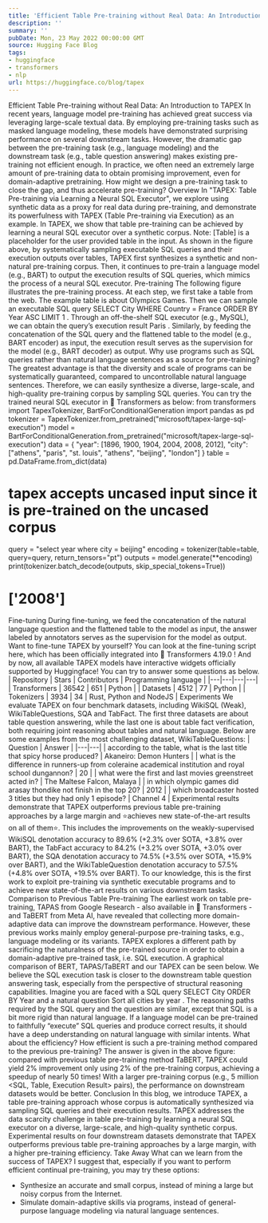 ```yaml
---
title: 'Efficient Table Pre-training without Real Data: An Introduction to TAPEX'
description: ''
summary: ''
pubDate: Mon, 23 May 2022 00:00:00 GMT
source: Hugging Face Blog
tags:
- huggingface
- transformers
- nlp
url: https://huggingface.co/blog/tapex
---
```


Efficient Table Pre-training without Real Data: An Introduction to TAPEX
In recent years, language model pre-training has achieved great success via leveraging large-scale textual data. By employing pre-training tasks such as masked language modeling, these models have demonstrated surprising performance on several downstream tasks. However, the dramatic gap between the pre-training task (e.g., language modeling) and the downstream task (e.g., table question answering) makes existing pre-training not efficient enough. In practice, we often need an extremely large amount of pre-training data to obtain promising improvement, even for domain-adaptive pretraining. How might we design a pre-training task to close the gap, and thus accelerate pre-training?
Overview
In "TAPEX: Table Pre-training via Learning a Neural SQL Executor", we explore using synthetic data as a proxy for real data during pre-training, and demonstrate its powerfulness with TAPEX (Table Pre-training via Execution) as an example. In TAPEX, we show that table pre-training can be achieved by learning a neural SQL executor over a synthetic corpus.
Note: [Table] is a placeholder for the user provided table in the input.
As shown in the figure above, by systematically sampling executable SQL queries and their execution outputs over tables, TAPEX first synthesizes a synthetic and non-natural pre-training corpus. Then, it continues to pre-train a language model (e.g., BART) to output the execution results of SQL queries, which mimics the process of a neural SQL executor.
Pre-training
The following figure illustrates the pre-training process. At each step, we first take a table from the web. The example table is about Olympics Games. Then we can sample an executable SQL query SELECT City WHERE Country = France ORDER BY Year ASC LIMIT 1
. Through an off-the-shelf SQL executor (e.g., MySQL), we can obtain the query’s execution result Paris
. Similarly, by feeding the concatenation of the SQL query and the flattened table to the model (e.g., BART encoder) as input, the execution result serves as the supervision for the model (e.g., BART decoder) as output.
Why use programs such as SQL queries rather than natural language sentences as a source for pre-training? The greatest advantage is that the diversity and scale of programs can be systematically guaranteed, compared to uncontrollable natural language sentences. Therefore, we can easily synthesize a diverse, large-scale, and high-quality pre-training corpus by sampling SQL queries.
You can try the trained neural SQL executor in 🤗 Transformers as below:
from transformers import TapexTokenizer, BartForConditionalGeneration
import pandas as pd
tokenizer = TapexTokenizer.from_pretrained("microsoft/tapex-large-sql-execution")
model = BartForConditionalGeneration.from_pretrained("microsoft/tapex-large-sql-execution")
data = {
"year": [1896, 1900, 1904, 2004, 2008, 2012],
"city": ["athens", "paris", "st. louis", "athens", "beijing", "london"]
}
table = pd.DataFrame.from_dict(data)
# tapex accepts uncased input since it is pre-trained on the uncased corpus
query = "select year where city = beijing"
encoding = tokenizer(table=table, query=query, return_tensors="pt")
outputs = model.generate(**encoding)
print(tokenizer.batch_decode(outputs, skip_special_tokens=True))
# ['2008']
Fine-tuning
During fine-tuning, we feed the concatenation of the natural language question and the flattened table to the model as input, the answer labeled by annotators serves as the supervision for the model as output. Want to fine-tune TAPEX by yourself? You can look at the fine-tuning script here, which has been officially integrated into 🤗 Transformers 4.19.0
!
And by now, all available TAPEX models have interactive widgets officially supported by Huggingface! You can try to answer some questions as below.
| Repository | Stars | Contributors | Programming language |
|---|---|---|---|
| Transformers | 36542 | 651 | Python |
| Datasets | 4512 | 77 | Python |
| Tokenizers | 3934 | 34 | Rust, Python and NodeJS |
Experiments
We evaluate TAPEX on four benchmark datasets, including WikiSQL (Weak), WikiTableQuestions, SQA and TabFact. The first three datasets are about table question answering, while the last one is about table fact verification, both requiring joint reasoning about tables and natural language. Below are some examples from the most challenging dataset, WikiTableQuestions:
| Question | Answer |
|---|---|
| according to the table, what is the last title that spicy horse produced? | Akaneiro: Demon Hunters |
| what is the difference in runners-up from coleraine academical institution and royal school dungannon? | 20 |
| what were the first and last movies greenstreet acted in? | The Maltese Falcon, Malaya |
| in which olympic games did arasay thondike not finish in the top 20? | 2012 |
| which broadcaster hosted 3 titles but they had only 1 episode? | Channel 4 |
Experimental results demonstrate that TAPEX outperforms previous table pre-training approaches by a large margin and ⭐achieves new state-of-the-art results on all of them⭐. This includes the improvements on the weakly-supervised WikiSQL denotation accuracy to 89.6% (+2.3% over SOTA, +3.8% over BART), the TabFact accuracy to 84.2% (+3.2% over SOTA, +3.0% over BART), the SQA denotation accuracy to 74.5% (+3.5% over SOTA, +15.9% over BART), and the WikiTableQuestion denotation accuracy to 57.5% (+4.8% over SOTA, +19.5% over BART). To our knowledge, this is the first work to exploit pre-training via synthetic executable programs and to achieve new state-of-the-art results on various downstream tasks.
Comparison to Previous Table Pre-training
The earliest work on table pre-training, TAPAS from Google Research - also available in 🤗 Transformers - and TaBERT from Meta AI, have revealed that collecting more domain-adaptive data can improve the downstream performance. However, these previous works mainly employ general-purpose pre-training tasks, e.g., language modeling or its variants. TAPEX explores a different path by sacrificing the naturalness of the pre-trained source in order to obtain a domain-adaptive pre-trained task, i.e. SQL execution. A graphical comparison of BERT, TAPAS/TaBERT and our TAPEX can be seen below.
We believe the SQL execution task is closer to the downstream table question answering task, especially from the perspective of structural reasoning capabilities. Imagine you are faced with a SQL query SELECT City ORDER BY Year
and a natural question Sort all cities by year
. The reasoning paths required by the SQL query and the question are similar, except that SQL is a bit more rigid than natural language. If a language model can be pre-trained to faithfully “execute” SQL queries and produce correct results, it should have a deep understanding on natural language with similar intents.
What about the efficiency? How efficient is such a pre-training method compared to the previous pre-training? The answer is given in the above figure: compared with previous table pre-training method TaBERT, TAPEX could yield 2% improvement only using 2% of the pre-training corpus, achieving a speedup of nearly 50 times! With a larger pre-training corpus (e.g., 5 million <SQL, Table, Execution Result> pairs), the performance on downstream datasets would be better.
Conclusion
In this blog, we introduce TAPEX, a table pre-training approach whose corpus is automatically synthesized via sampling SQL queries and their execution results. TAPEX addresses the data scarcity challenge in table pre-training by learning a neural SQL executor on a diverse, large-scale, and high-quality synthetic corpus. Experimental results on four downstream datasets demonstrate that TAPEX outperforms previous table pre-training approaches by a large margin, with a higher pre-training efficiency.
Take Away
What can we learn from the success of TAPEX? I suggest that, especially if you want to perform efficient continual pre-training, you may try these options:
- Synthesize an accurate and small corpus, instead of mining a large but noisy corpus from the Internet.
- Simulate domain-adaptive skills via programs, instead of general-purpose language modeling via natural language sentences.